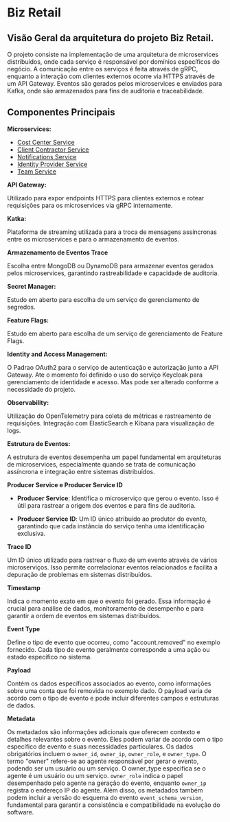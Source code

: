 # Biz Retail

## Visão Geral da arquitetura do projeto Biz Retail.

O projeto consiste na implementação de uma arquitetura de microservices distribuídos, onde cada serviço é responsável por domínios específicos do negócio. A comunicação entre os serviços é feita através de gRPC, enquanto a interação com clientes externos ocorre via HTTPS através de um API Gateway. Eventos são gerados pelos microservices e enviados para Kafka, onde são armazenados para fins de auditoria e traceabilidade.

## Componentes Principais

**Microservices:**

- [Cost Center Service](cost_center_service/README.md)
- [Client Contractor Service](client_contractor_service/README.md)
- [Notifications Service](notifications_service/README.md)
- [Identity Provider Service](identity_provider_service/README.md)
- [Team Service](team_service/README.md)

**API Gateway:**

Utilizado para expor endpoints HTTPS para clientes externos e rotear requisições para os microservices via gRPC internamente.

**Katka:**

Plataforma de streaming utilizada para a troca de mensagens assíncronas entre os microservices e para o armazenamento de eventos.

**Armazenamento de Eventos Trace**

Escolha entre MongoDB ou DynamoDB para armazenar eventos gerados pelos microservices, garantindo rastreabilidade e capacidade de auditoria.

**Secret Manager:**

Estudo em aberto para escolha de um serviço de gerenciamento de segredos.

**Feature Flags:**

Estudo em aberto para escolha de um serviço de gerenciamento de Feature Flags.

**Identity and Access Management:**

O Padrao OAuth2 para o serviço de autenticação e autorização junto a API Gateway.
Ate o momento foi definido o uso do serviço Keycloak para gerenciamento de identidade e acesso.
Mas pode ser alterado conforme a necessidade do projeto.

**Observability:**

Utilização do OpenTelemetry para coleta de métricas e rastreamento de requisições.
Integração com ElasticSearch e Kibana para visualização de logs.

**Estrutura de Eventos:**

A estrutura de eventos desempenha um papel fundamental em arquiteturas de microservices, especialmente quando se trata de comunicação assíncrona e integração entre sistemas distribuídos.

**Producer Service e Producer Service ID**

- **Producer Service**: Identifica o microserviço que gerou o evento. Isso é útil para rastrear a origem dos eventos e para fins de auditoria.

- **Producer Service ID**: Um ID único atribuído ao produtor do evento, garantindo que cada instância do serviço tenha uma identificação exclusiva.

**Trace ID**

Um ID único utilizado para rastrear o fluxo de um evento através de vários microserviços. Isso permite correlacionar eventos relacionados e facilita a depuração de problemas em sistemas distribuídos.

**Timestamp**

Indica o momento exato em que o evento foi gerado. Essa informação é crucial para análise de dados, monitoramento de desempenho e para garantir a ordem de eventos em sistemas distribuídos.

**Event Type**

Define o tipo de evento que ocorreu, como "account.removed" no exemplo fornecido. Cada tipo de evento geralmente corresponde a uma ação ou estado específico no sistema.

**Payload**

Contém os dados específicos associados ao evento, como informações sobre uma conta que foi removida no exemplo dado. O payload varia de acordo com o tipo de evento e pode incluir diferentes campos e estruturas de dados.

**Metadata**

Os metadados são informações adicionais que oferecem contexto e detalhes relevantes sobre o evento. Eles podem variar de acordo com o tipo específico de evento e suas necessidades particulares. Os dados obrigatórios incluem o `owner_id`, `owner_ip`, `owner_role`, e `owner_type`. O termo "owner" refere-se ao agente responsável por gerar o evento, podendo ser um usuário ou um serviço. O owner_type especifica se o agente é um usuário ou um serviço. `owner_role` indica o papel desempenhado pelo agente na geração do evento, enquanto `owner_ip` registra o endereço IP do agente. Além disso, os metadados também podem incluir a versão do esquema do evento `event_schema_version`, fundamental para garantir a consistência e compatibilidade na evolução do software.
